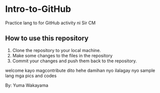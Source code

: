 # Intro-to-GitHub

Practice lang to for GitHub activity ni Sir CM 

## How to use this repository
1. Clone the repository to your local machine.
2. Make some changes to the files in the repository
3. Commit your changes and push them back to the repository.

welcome kayo magcontribute dito hehe 
damihan nyo ilalagay nyo sample lang 
mga pics and codes

By: Yuma Wakayama
